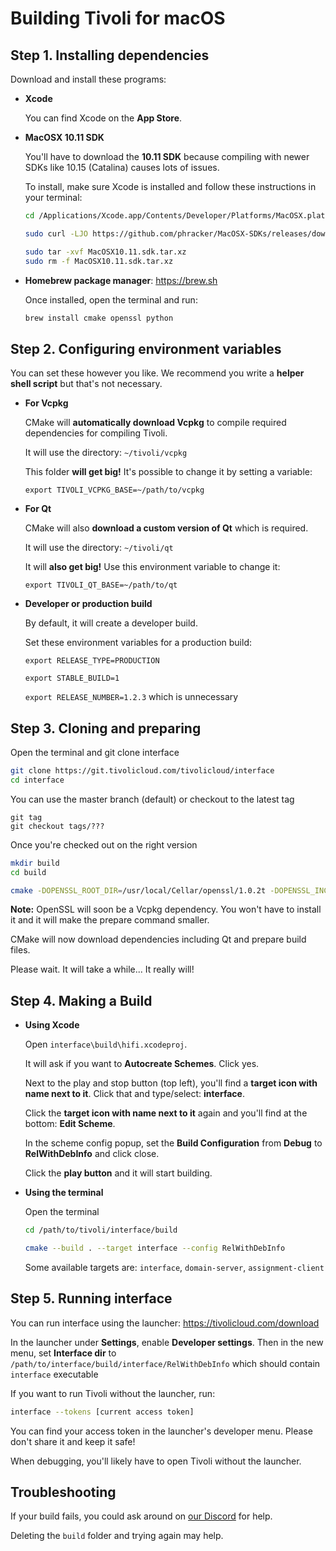 # Building Tivoli for macOS

## Step 1. Installing dependencies

Download and install these programs:

-   **Xcode**

    You can find Xcode on the **App Store**.

-   **MacOSX 10.11 SDK**

    You'll have to download the **10.11 SDK** because compiling with newer SDKs like 10.15 (Catalina) causes lots of issues.

    To install, make sure Xcode is installed and follow these instructions in your terminal:

    ```bash
    cd /Applications/Xcode.app/Contents/Developer/Platforms/MacOSX.platform/Developer/SDKs

    sudo curl -LJO https://github.com/phracker/MacOSX-SDKs/releases/download/10.15/MacOSX10.11.sdk.tar.xz

    sudo tar -xvf MacOSX10.11.sdk.tar.xz
    sudo rm -f MacOSX10.11.sdk.tar.xz
    ```

-   **Homebrew package manager**: https://brew.sh

    Once installed, open the terminal and run:

    ```bash
    brew install cmake openssl python
    ```

## Step 2. Configuring environment variables

You can set these however you like. We recommend you write a **helper shell script** but that's not necessary.

-   **For Vcpkg**

    CMake will **automatically download Vcpkg** to compile required dependencies for compiling Tivoli.

    It will use the directory: `~/tivoli/vcpkg`

    This folder **will get big!** It's possible to change it by setting a variable:

    `export TIVOLI_VCPKG_BASE=~/path/to/vcpkg`

-   **For Qt**

    CMake will also **download a custom version of Qt** which is required.

    It will use the directory: `~/tivoli/qt`

    It will **also get big!** Use this environment variable to change it:

    `export TIVOLI_QT_BASE=~/path/to/qt`

-   **Developer or production build**

    By default, it will create a developer build.

    Set these environment variables for a production build:

    `export RELEASE_TYPE=PRODUCTION`

    `export STABLE_BUILD=1`

    `export RELEASE_NUMBER=1.2.3` which is unnecessary

## Step 3. Cloning and preparing

Open the terminal and git clone interface

```bash
git clone https://git.tivolicloud.com/tivolicloud/interface
cd interface
```

You can use the master branch (default) or checkout to the latest tag

```
git tag
git checkout tags/???
```

Once you're checked out on the right version

```bash
mkdir build
cd build

cmake -DOPENSSL_ROOT_DIR=/usr/local/Cellar/openssl/1.0.2t -DOPENSSL_INCLUDE_DIR=/usr/local/Cellar/openssl/1.0.2t/include -DOPENSSL_USE_STATIC_LIBS=TRUE -DOSX_SDK=10.11 -G Xcode ..
```

**Note:** OpenSSL will soon be a Vcpkg dependency. You won't have to install it and it will make the prepare command smaller.

CMake will now download dependencies including Qt and prepare build files.

Please wait. It will take a while... It really will!

## Step 4. Making a Build

-   **Using Xcode**

    Open `interface\build\hifi.xcodeproj`.

    It will ask if you want to **Autocreate Schemes**. Click yes.

    Next to the play and stop button (top left), you'll find a **target icon with name next to it**. Click that and type/select: **interface**.

    Click the **target icon with name next to it** again and you'll find at the bottom: **Edit Scheme**.

    In the scheme config popup, set the **Build Configuration** from **Debug** to **RelWithDebInfo** and click close.

    Click the **play button** and it will start building.

-   **Using the terminal**

    Open the terminal

    ```bash
    cd /path/to/tivoli/interface/build

    cmake --build . --target interface --config RelWithDebInfo
    ```

    Some available targets are: `interface`, `domain-server`, `assignment-client`

## Step 5. Running interface

You can run interface using the launcher: https://tivolicloud.com/download

In the launcher under **Settings**, enable **Developer settings**. Then in the new menu, set **Interface dir** to `/path/to/interface/build/interface/RelWithDebInfo` which should contain `interface` executable

If you want to run Tivoli without the launcher, run:

```bash
interface --tokens [current access token]
```

You can find your access token in the launcher's developer menu. Please don't share it and keep it safe!

When debugging, you'll likely have to open Tivoli without the launcher.

## Troubleshooting

If your build fails, you could ask around on [our Discord](https://tivolicloud.com/discord) for help.

Deleting the `build` folder and trying again may help.

